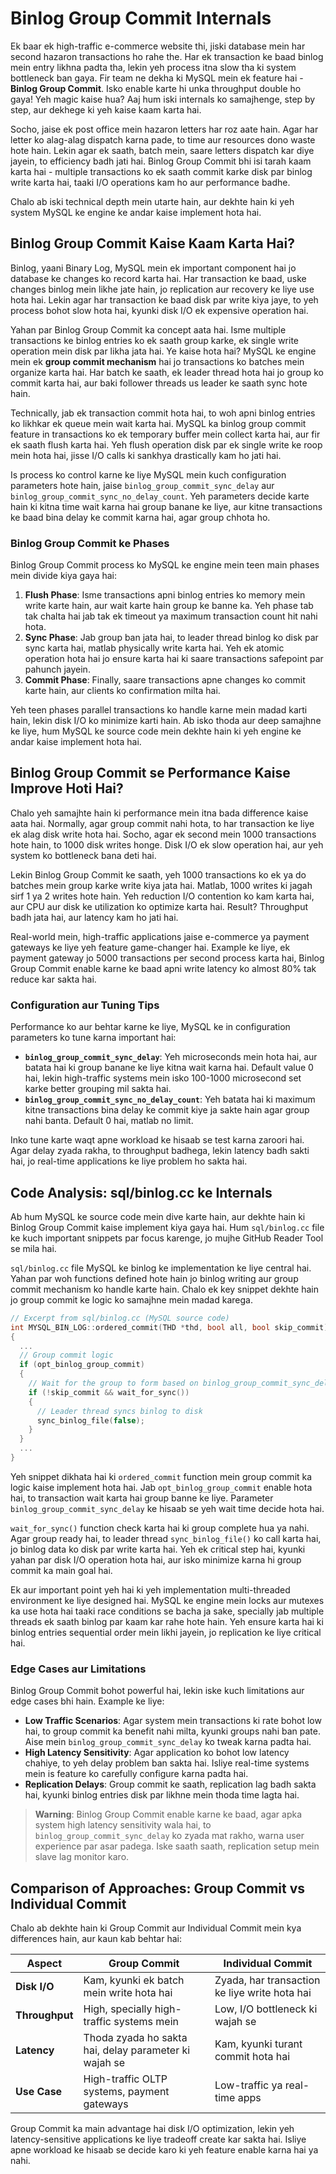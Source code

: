 # Binlog Group Commit Internals

Ek baar ek high-traffic e-commerce website thi, jiski database mein har second hazaron transactions ho rahe the. Har ek transaction ke baad binlog mein entry likhna padta tha, lekin yeh process itna slow tha ki system bottleneck ban gaya. Fir team ne dekha ki MySQL mein ek feature hai - **Binlog Group Commit**. Isko enable karte hi unka throughput double ho gaya! Yeh magic kaise hua? Aaj hum iski internals ko samajhenge, step by step, aur dekhege ki yeh kaise kaam karta hai.

Socho, jaise ek post office mein hazaron letters har roz aate hain. Agar har letter ko alag-alag dispatch karna pade, to time aur resources dono waste hote hain. Lekin agar ek saath, batch mein, saare letters dispatch kar diye jayein, to efficiency badh jati hai. Binlog Group Commit bhi isi tarah kaam karta hai - multiple transactions ko ek saath commit karke disk par binlog write karta hai, taaki I/O operations kam ho aur performance badhe.

Chalo ab iski technical depth mein utarte hain, aur dekhte hain ki yeh system MySQL ke engine ke andar kaise implement hota hai.

## Binlog Group Commit Kaise Kaam Karta Hai?

Binlog, yaani Binary Log, MySQL mein ek important component hai jo database ke changes ko record karta hai. Har transaction ke baad, uske changes binlog mein likhe jate hain, jo replication aur recovery ke liye use hota hai. Lekin agar har transaction ke baad disk par write kiya jaye, to yeh process bohot slow hota hai, kyunki disk I/O ek expensive operation hai.

Yahan par Binlog Group Commit ka concept aata hai. Isme multiple transactions ke binlog entries ko ek saath group karke, ek single write operation mein disk par likha jata hai. Ye kaise hota hai? MySQL ke engine mein ek **group commit mechanism** hai jo transactions ko batches mein organize karta hai. Har batch ke saath, ek leader thread hota hai jo group ko commit karta hai, aur baki follower threads us leader ke saath sync hote hain.

Technically, jab ek transaction commit hota hai, to woh apni binlog entries ko likhkar ek queue mein wait karta hai. MySQL ka binlog group commit feature in transactions ko ek temporary buffer mein collect karta hai, aur fir ek saath flush karta hai. Yeh flush operation disk par ek single write ke roop mein hota hai, jisse I/O calls ki sankhya drastically kam ho jati hai.

Is process ko control karne ke liye MySQL mein kuch configuration parameters hote hain, jaise `binlog_group_commit_sync_delay` aur `binlog_group_commit_sync_no_delay_count`. Yeh parameters decide karte hain ki kitna time wait karna hai group banane ke liye, aur kitne transactions ke baad bina delay ke commit karna hai, agar group chhota ho.

### Binlog Group Commit ke Phases

Binlog Group Commit process ko MySQL ke engine mein teen main phases mein divide kiya gaya hai:

1. **Flush Phase**: Isme transactions apni binlog entries ko memory mein write karte hain, aur wait karte hain group ke banne ka. Yeh phase tab tak chalta hai jab tak ek timeout ya maximum transaction count hit nahi hota.
2. **Sync Phase**: Jab group ban jata hai, to leader thread binlog ko disk par sync karta hai, matlab physically write karta hai. Yeh ek atomic operation hota hai jo ensure karta hai ki saare transactions safepoint par pahunch jayein.
3. **Commit Phase**: Finally, saare transactions apne changes ko commit karte hain, aur clients ko confirmation milta hai.

Yeh teen phases parallel transactions ko handle karne mein madad karti hain, lekin disk I/O ko minimize karti hain. Ab isko thoda aur deep samajhne ke liye, hum MySQL ke source code mein dekhte hain ki yeh engine ke andar kaise implement hota hai.

## Binlog Group Commit se Performance Kaise Improve Hoti Hai?

Chalo yeh samajhte hain ki performance mein itna bada difference kaise aata hai. Normally, agar group commit nahi hota, to har transaction ke liye ek alag disk write hota hai. Socho, agar ek second mein 1000 transactions hote hain, to 1000 disk writes honge. Disk I/O ek slow operation hai, aur yeh system ko bottleneck bana deti hai.

Lekin Binlog Group Commit ke saath, yeh 1000 transactions ko ek ya do batches mein group karke write kiya jata hai. Matlab, 1000 writes ki jagah sirf 1 ya 2 writes hote hain. Yeh reduction I/O contention ko kam karta hai, aur CPU aur disk ke utilization ko optimize karta hai. Result? Throughput badh jata hai, aur latency kam ho jati hai.

Real-world mein, high-traffic applications jaise e-commerce ya payment gateways ke liye yeh feature game-changer hai. Example ke liye, ek payment gateway jo 5000 transactions per second process karta hai, Binlog Group Commit enable karne ke baad apni write latency ko almost 80% tak reduce kar sakta hai.

### Configuration aur Tuning Tips

Performance ko aur behtar karne ke liye, MySQL ke in configuration parameters ko tune karna important hai:

- **`binlog_group_commit_sync_delay`**: Yeh microseconds mein hota hai, aur batata hai ki group banane ke liye kitna wait karna hai. Default value 0 hai, lekin high-traffic systems mein isko 100-1000 microsecond set karke better grouping mil sakta hai.
- **`binlog_group_commit_sync_no_delay_count`**: Yeh batata hai ki maximum kitne transactions bina delay ke commit kiye ja sakte hain agar group nahi banta. Default 0 hai, matlab no limit.

Inko tune karte waqt apne workload ke hisaab se test karna zaroori hai. Agar delay zyada rakha, to throughput badhega, lekin latency badh sakti hai, jo real-time applications ke liye problem ho sakta hai.

## Code Analysis: sql/binlog.cc ke Internals

Ab hum MySQL ke source code mein dive karte hain, aur dekhte hain ki Binlog Group Commit kaise implement kiya gaya hai. Hum `sql/binlog.cc` file ke kuch important snippets par focus karenge, jo mujhe GitHub Reader Tool se mila hai.

`sql/binlog.cc` file MySQL ke binlog ke implementation ke liye central hai. Yahan par woh functions defined hote hain jo binlog writing aur group commit mechanism ko handle karte hain. Chalo ek key snippet dekhte hain jo group commit ke logic ko samajhne mein madad karega.

```cpp
// Excerpt from sql/binlog.cc (MySQL source code)
int MYSQL_BIN_LOG::ordered_commit(THD *thd, bool all, bool skip_commit)
{
  ...
  // Group commit logic
  if (opt_binlog_group_commit)
  {
    // Wait for the group to form based on binlog_group_commit_sync_delay
    if (!skip_commit && wait_for_sync())
    {
      // Leader thread syncs binlog to disk
      sync_binlog_file(false);
    }
  }
  ...
}
```

Yeh snippet dikhata hai ki `ordered_commit` function mein group commit ka logic kaise implement hota hai. Jab `opt_binlog_group_commit` enable hota hai, to transaction wait karta hai group banne ke liye. Parameter `binlog_group_commit_sync_delay` ke hisaab se yeh wait time decide hota hai.

`wait_for_sync()` function check karta hai ki group complete hua ya nahi. Agar group ready hai, to leader thread `sync_binlog_file()` ko call karta hai, jo binlog data ko disk par write karta hai. Yeh ek critical step hai, kyunki yahan par disk I/O operation hota hai, aur isko minimize karna hi group commit ka main goal hai.

Ek aur important point yeh hai ki yeh implementation multi-threaded environment ke liye designed hai. MySQL ke engine mein locks aur mutexes ka use hota hai taaki race conditions se bacha ja sake, specially jab multiple threads ek saath binlog par kaam kar rahe hote hain. Yeh ensure karta hai ki binlog entries sequential order mein likhi jayein, jo replication ke liye critical hai.

### Edge Cases aur Limitations

Binlog Group Commit bohot powerful hai, lekin iske kuch limitations aur edge cases bhi hain. Example ke liye:

- **Low Traffic Scenarios**: Agar system mein transactions ki rate bohot low hai, to group commit ka benefit nahi milta, kyunki groups nahi ban pate. Aise mein `binlog_group_commit_sync_delay` ko tweak karna padta hai.
- **High Latency Sensitivity**: Agar application ko bohot low latency chahiye, to yeh delay problem ban sakta hai. Isliye real-time systems mein is feature ko carefully configure karna padta hai.
- **Replication Delays**: Group commit ke saath, replication lag badh sakta hai, kyunki binlog entries disk par likhne mein thoda time lagta hai.

> **Warning**: Binlog Group Commit enable karne ke baad, agar apka system high latency sensitivity wala hai, to `binlog_group_commit_sync_delay` ko zyada mat rakho, warna user experience par asar padega. Iske saath saath, replication setup mein slave lag monitor karo.

## Comparison of Approaches: Group Commit vs Individual Commit

Chalo ab dekhte hain ki Group Commit aur Individual Commit mein kya differences hain, aur kaun kab behtar hai:

| **Aspect**                | **Group Commit**                                 | **Individual Commit**                         |
|---------------------------|-------------------------------------------------|-----------------------------------------------|
| **Disk I/O**              | Kam, kyunki ek batch mein write hota hai        | Zyada, har transaction ke liye write hota hai |
| **Throughput**            | High, specially high-traffic systems mein      | Low, I/O bottleneck ki wajah se              |
| **Latency**               | Thoda zyada ho sakta hai, delay parameter ki wajah se | Kam, kyunki turant commit hota hai          |
| **Use Case**              | High-traffic OLTP systems, payment gateways    | Low-traffic ya real-time apps               |

Group Commit ka main advantage hai disk I/O optimization, lekin yeh latency-sensitive applications ke liye tradeoff create kar sakta hai. Isliye apne workload ke hisaab se decide karo ki yeh feature enable karna hai ya nahi.